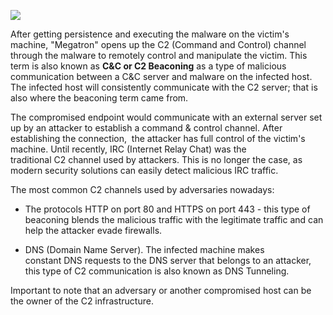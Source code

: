![](https://tryhackme-images.s3.amazonaws.com/user-uploads/5c549500924ec576f953d9fc/room-content/57d9956006c4a483fe336f82efb021fe.png)  

After getting persistence and executing the malware on the victim's machine, "Megatron" opens up the C2 (Command and Control) channel through the malware to remotely control and manipulate the victim. This term is also known as **C&C or C2 Beaconing** as a type of malicious communication between a C&C server and malware on the infected host. The infected host will consistently communicate with the C2 server; that is also where the beaconing term came from. 

The compromised endpoint would communicate with an external server set up by an attacker to establish a command & control channel. After establishing the connection,  the attacker has full control of the victim's machine. Until recently, IRC (Internet Relay Chat) was the traditional C2 channel used by attackers. This is no longer the case, as modern security solutions can easily detect malicious IRC traffic. 

The most common C2 channels used by adversaries nowadays:

- The protocols HTTP on port 80 and HTTPS on port 443 - this type of beaconing blends the malicious traffic with the legitimate traffic and can help the attacker evade firewalls.    
    
- DNS (Domain Name Server). The infected machine makes constant DNS requests to the DNS server that belongs to an attacker, this type of C2 communication is also known as DNS Tunneling.

Important to note that an adversary or another compromised host can be the owner of the C2 infrastructure.